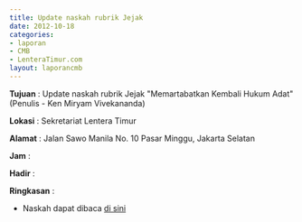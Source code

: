 ```yaml
---
title: Update naskah rubrik Jejak
date: 2012-10-18
categories:
- laporan
- CMB
- LenteraTimur.com
layout: laporancmb
---
```


**Tujuan** : Update naskah rubrik Jejak "Memartabatkan Kembali Hukum Adat" (Penulis - Ken Miryam Vivekananda)

**Lokasi** : Sekretariat Lentera Timur 

**Alamat** : Jalan Sawo Manila No. 10 Pasar Minggu, Jakarta Selatan

**Jam** : 

**Hadir** :  


**Ringkasan** : 
* Naskah dapat dibaca [di sini](http://www.lenteratimur.com/2012/10/memartabatkan-kembali-hukum-adat/)
